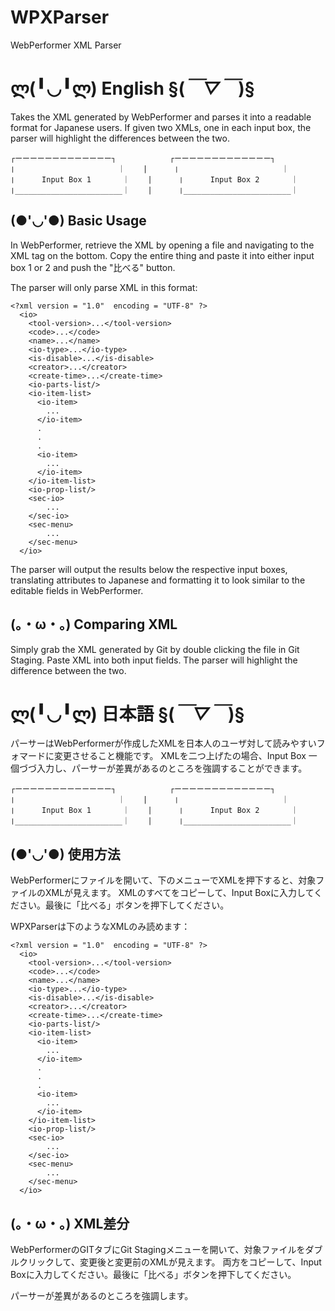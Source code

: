 # WPXParser
WebPerformer XML Parser

# ლ(╹◡╹ლ) English §(*￣▽￣*)§

Takes the XML generated by WebPerformer and parses it into a readable format for Japanese users.
If given two XMLs, one in each input box, the parser will highlight the differences between the two.
```
┌ーーーーーーーーーーーーー┐            ┌ーーーーーーーーーーーーー┐        
❘             　　　　　　｜    |      ❘             　　　　　　｜    
❘      Input Box 1       ｜    |      ❘      Input Box 2       ｜   
❘________________________｜    |      ❘________________________｜    
``` 

## (●'◡'●) Basic Usage

In WebPerformer, retrieve the XML by opening a file and navigating to the XML tag on the bottom. 
Copy the entire thing and paste it into either input box 1 or 2 and push the "比べる" button.

The parser will only parse XML in this format:

```
<?xml version = "1.0"  encoding = "UTF-8" ?>
  <io>
    <tool-version>...</tool-version>
    <code>...</code>
    <name>...</name>
    <io-type>...</io-type>
    <is-disable>...</is-disable>
    <creator>...</creator>
    <create-time>...</create-time>
    <io-parts-list/>
    <io-item-list>
      <io-item>
        ...
      </io-item>
      .
      .
      .
      <io-item>
        ...
      </io-item>
    </io-item-list>
    <io-prop-list/>
    <sec-io>
        ...
    </sec-io>
    <sec-menu>
        ...
    </sec-menu>
  </io>
```

The parser will output the results below the respective input boxes, translating attributes to Japanese
and formatting it to look similar to the editable fields in WebPerformer. 

## (。・ω・。) Comparing XML

Simply grab the XML generated by Git by double clicking the file in Git Staging. Paste XML into both input fields. 
The parser will highlight the difference between the two. 






# ლ(╹◡╹ლ) 日本語 §(*￣▽￣*)§

パーサーはWebPerformerが作成したXMLを日本人のユーザ対して読みやすいフォマードに変更させること機能です。
XMLを二つ上げたの場合、Input Box 一個づづ入力し、パーサーが差異があるのところを強調することができます。
```
┌ーーーーーーーーーーーーー┐            ┌ーーーーーーーーーーーーー┐        
❘             　　　　　　｜    |      ❘             　　　　　　｜    
❘      Input Box 1       ｜    |      ❘      Input Box 2       ｜   
❘________________________｜    |      ❘________________________｜    
``` 


## (●'◡'●) 使用方法

WebPerformerにファイルを開いて、下のメニューでXMLを押下すると、対象ファイルのXMLが見えます。
XMLのすべてをコピーして、Input Boxに入力してください。最後に「比べる」ボタンを押下してください。

WPXParserは下のようなXMLのみ読めます：

```
<?xml version = "1.0"  encoding = "UTF-8" ?>
  <io>
    <tool-version>...</tool-version>
    <code>...</code>
    <name>...</name>
    <io-type>...</io-type>
    <is-disable>...</is-disable>
    <creator>...</creator>
    <create-time>...</create-time>
    <io-parts-list/>
    <io-item-list>
      <io-item>
        ...
      </io-item>
      .
      .
      .
      <io-item>
        ...
      </io-item>
    </io-item-list>
    <io-prop-list/>
    <sec-io>
        ...
    </sec-io>
    <sec-menu>
        ...
    </sec-menu>
  </io>
```

## (。・ω・。) XML差分

WebPerformerのGITタブにGit Stagingメニューを開いて、対象ファイルをダブルクリックして、変更後と変更前のXMLが見えます。
両方をコピーして、Input Boxに入力してください。最後に「比べる」ボタンを押下してください。

パーサーが差異があるのところを強調します。